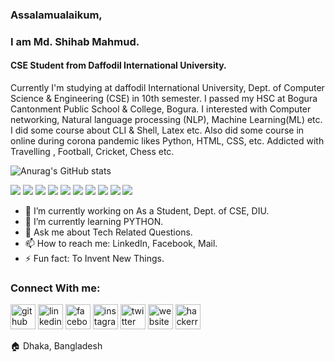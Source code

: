 ### Assalamualaikum,
### I am Md. Shihab Mahmud.
#### CSE Student from Daffodil International University.

Currently I'm studying at daffodil International University, Dept. of Computer Science & Engineering (CSE) in 10th semester. I passed my HSC at Bogura Cantonment Public School & College, Bogura. I interested with Computer networking, Natural language processing (NLP), Machine Learning(ML) etc. I did some course about CLI & Shell, Latex etc. Also did some course in online during corona pandemic likes Python, HTML, CSS, etc.
Addicted with Travelling , Football, Cricket, Chess etc.

![Anurag's GitHub stats](https://github-readme-stats.vercel.app/api?username=mdshihabmahmud&show_icons=true&theme=radical) 


![](https://img.shields.io/badge/CODE-C-informational?style=flat&logo=<LOGO_NAME>&logoColor=white&color=2bbc8a) 
![](https://img.shields.io/badge/CODE-C++-informational?style=flat&logo=<LOGO_NAME>&logoColor=white&color=2bbc8a)
![](https://img.shields.io/badge/CODE-JAVA-informational?style=flat&logo=<LOGO_NAME>&logoColor=white&color=2bbc8a)
![](https://img.shields.io/badge/CODE-PYTHON-informational?style=flat&logo=<LOGO_NAME>&logoColor=white&color=2bbc8a)
![](https://img.shields.io/badge/QUERY-MYSQL-informational?style=flat&logo=<LOGO_NAME>&logoColor=white&color=2bbc8a) 
![](https://img.shields.io/badge/WEB-HTML-informational?style=flat&logo=<LOGO_NAME>&logoColor=white&color=2bbc8a) 
![](https://img.shields.io/badge/WEB-CSS-informational?style=flat&logo=<LOGO_NAME>&logoColor=white&color=2bbc8a)
![](https://img.shields.io/badge/WEB-JavaScript-informational?style=flat&logo=<LOGO_NAME>&logoColor=white&color=2bbc8a)
![](https://img.shields.io/badge/WEB-JQuery-informational?style=flat&logo=<LOGO_NAME>&logoColor=white&color=2bbc8a)
![](https://img.shields.io/badge/WEB-BS4-informational?style=flat&logo=<LOGO_NAME>&logoColor=white&color=2bbc8a)

- 🔭 I’m currently working on As a Student, Dept. of CSE, DIU.
- 🌱 I’m currently learning PYTHON.
- 💬 Ask me about Tech Related Questions.
- 📫 How to reach me: LinkedIn, Facebook, Mail.
- ⚡ Fun fact: To Invent New Things. 

### Connect With me:

[<img src='https://cdn.jsdelivr.net/npm/simple-icons@3.0.1/icons/github.svg' alt='github' height='40'>](https://github.com/https://github.com/mdshihabmahmud)  [<img src='https://cdn.jsdelivr.net/npm/simple-icons@3.0.1/icons/linkedin.svg' alt='linkedin' height='40'>](https://www.linkedin.com/in/https://www.linkedin.com/in/mdshihabmahmud//)  [<img src='https://cdn.jsdelivr.net/npm/simple-icons@3.0.1/icons/facebook.svg' alt='facebook' height='40'>](https://www.facebook.com/https://www.facebook.com/shihabmahmudroxy)  [<img src='https://cdn.jsdelivr.net/npm/simple-icons@3.0.1/icons/instagram.svg' alt='instagram' height='40'>](https://www.instagram.com/https://www.instagram.com/md.shihab.mahmud//)  [<img src='https://cdn.jsdelivr.net/npm/simple-icons@3.0.1/icons/twitter.svg' alt='twitter' height='40'>](https://twitter.com/https://twitter.com/MdShihabMahmud8)  [<img src='https://cdn.jsdelivr.net/npm/simple-icons@3.0.1/icons/icloud.svg' alt='website' height='40'>](https://sites.google.com/view/mdshihabmahmud/)  [<img src='https://cdn.jsdelivr.net/npm/simple-icons@3.0.1/icons/hackerrank.svg' alt='hackerrank' height='40'>](https://www.hackerrank.com/_shihab_)  

🏠 Dhaka, Bangladesh





